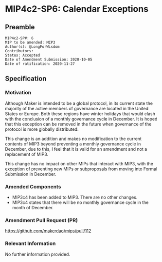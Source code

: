 # MIP4c2-SP6: Calendar Exceptions

## Preamble

```
MIP4c2-SP#: 6
MIP to be amended: MIP3
Author(s): @LongForWisdom
Contributors:
Status: Accepted
Date of Amendment Submission: 2020-10-05
Date of ratification: 2020-11-27
```

## Specification
    
### Motivation

Although Maker is intended to be a global protocol, in its current state the majority of the active members of governance are located in the United States or Europe. Both these regions have winter holidays that would clash with the conclusion of a monthly governance cycle in December. It is hoped that this exception can be removed in the future when governance of the protocol is more globally distributed.

This change is an addition and makes no modification to the current contents of MIP3 beyond preventing a monthly governance cycle in December, due to this, I feel that it is valid for an amendment and not a replacement of MIP3.

This change has no impact on other MIPs that interact with MIP3, with the exception of preventing new MIPs or subproposals from moving into Formal Submission in December.

### Amended Components

- MIP3c4 has been added to MIP3. There are no other changes. 
- MIP3c4 states that there will be no monthly governance cycle in the month of December.

### Amendment Pull Request (PR)

https://github.com/makerdao/mips/pull/112

### Relevant Information

No further information provided.
